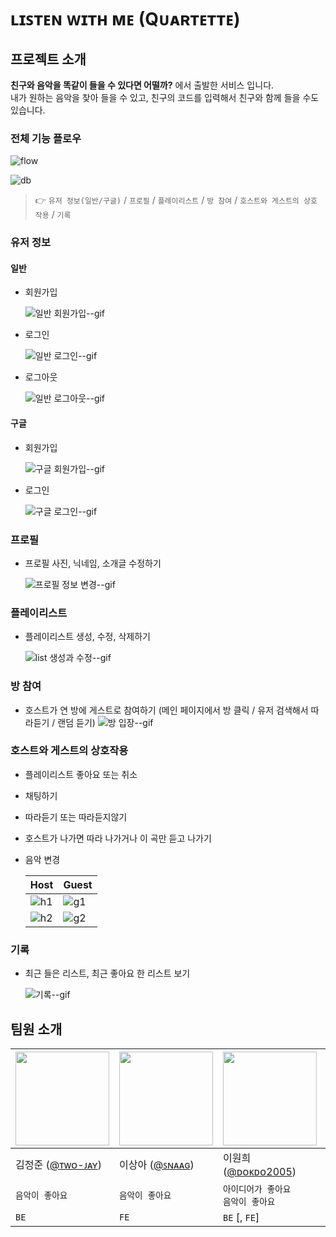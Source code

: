 # ʟɪꜱᴛᴇɴ ᴡɪᴛʜ ᴍᴇ (Qᴜᴀʀᴛᴇᴛᴛᴇ)

## 프로젝트 소개

**친구와 음악을 똑같이 들을 수 있다면 어떨까?** 에서 출발한 서비스 입니다. <br/>
내가 원하는 음악을 찾아 들을 수 있고, 친구의 코드를 입력해서 친구와 함께 들을 수도 있습니다.

### 전체 기능 플로우

![flow](https://user-images.githubusercontent.com/42943992/91415156-961e8400-e888-11ea-9eb5-972ba314da85.png)

![db](https://user-images.githubusercontent.com/42943992/93746311-da0a6c00-fc2f-11ea-84b1-3d371672ac99.png)

> 👉 `유저 정보(일반/구글)` / `프로필` / `플레이리스트` / `방 참여` / `호스트와 게스트의 상호 작용` / `기록`

### 유저 정보

#### 일반

- 회원가입

  ![일반 회원가입--gif](https://user-images.githubusercontent.com/42943992/93744705-3d46cf00-fc2d-11ea-96ab-25000ac153bb.gif)

- 로그인

  ![일반 로그인--gif](https://user-images.githubusercontent.com/42943992/93744700-3b7d0b80-fc2d-11ea-9000-84845464d25e.gif)

- 로그아웃

  ![일반 로그아웃--gif](https://user-images.githubusercontent.com/42943992/93744695-391ab180-fc2d-11ea-82aa-603bf8855f82.gif)

#### 구글

- 회원가입

  ![구글 회원가입--gif](https://user-images.githubusercontent.com/42943992/93744808-6a937d00-fc2d-11ea-9f4e-958bab73c1e6.gif)

- 로그인

  ![구글 로그인--gif](https://user-images.githubusercontent.com/42943992/93744799-68312300-fc2d-11ea-8338-b09d958de84f.gif)

### 프로필

- 프로필 사진, 닉네임, 소개글 수정하기

  ![프로필 정보 변경--gif](https://user-images.githubusercontent.com/42943992/93744976-acbcbe80-fc2d-11ea-9439-6f3fd4b9b2b5.gif)

### 플레이리스트

- 플레이리스트 생성, 수정, 삭제하기

  ![list 생성과 수정--gif](https://user-images.githubusercontent.com/42943992/93744982-b0504580-fc2d-11ea-824e-4ab9cedf1f9e.gif)

### 방 참여

- 호스트가 연 방에 게스트로 참여하기 (메인 페이지에서 방 클릭 / 유저 검색해서 따라듣기 / 랜덤 듣기)
  ![방 입장--gif](https://user-images.githubusercontent.com/42943992/93744989-b34b3600-fc2d-11ea-95c0-1f55a2bc7729.gif)

### 호스트와 게스트의 상호작용

- 플레이리스트 좋아요 또는 취소

- 채팅하기

- 따라듣기 또는 따라듣지않기

- 호스트가 나가면 따라 나가거나 이 곡만 듣고 나가기

- 음악 변경

  | Host                                                                                                        | Guest                                                                                                       |
  | ----------------------------------------------------------------------------------------------------------- | ----------------------------------------------------------------------------------------------------------- |
  | ![h1](https://user-images.githubusercontent.com/42943992/93745222-25237f80-fc2e-11ea-94cb-54fac743b540.gif) | ![g1](https://user-images.githubusercontent.com/42943992/93745219-2359bc00-fc2e-11ea-8e1d-6dd7ae765103.gif) |
  | ![h2](https://user-images.githubusercontent.com/42943992/93745264-353b5f00-fc2e-11ea-93ce-25572b64480a.gif) | ![g2](https://user-images.githubusercontent.com/42943992/93745248-2eace780-fc2e-11ea-9186-d71f5b6a22e2.gif) |

### 기록

- 최근 들은 리스트, 최근 좋아요 한 리스트 보기

  ![기록--gif](https://user-images.githubusercontent.com/42943992/93745049-d1b13180-fc2d-11ea-9601-a336c237061a.gif)

## 팀원 소개

| <img src="https://avatars1.githubusercontent.com/u/64449323?s=460&v=4" width="150" height="150"> | <img src="https://avatars1.githubusercontent.com/u/42943992?s=460&u=5f5585b58f81a96a7bfef29b1a28be02708cdb8f&v=4" width="150" height="150"> | <img src="https://avatars2.githubusercontent.com/u/6958819?s=460&u=3f6f5d3c835fc9ed03d169180138537621deddf2&v=4" width="150" height="150"> | <img src="https://avatars0.githubusercontent.com/u/63284310?s=460&v=4" width="150" height="150"> |
| ------------------------------------------------------------------------------------------------ | ------------------------------------------------------------------------------------------------------------------------------------------- | ------------------------------------------------------------------------------------------------------------------------------------------ | ------------------------------------------------------------------------------------------------ |
| 김정준 ([@ᴛᴡᴏ-ᴊᴀʏ](http://github.com/Two-Jay))                                                   | 이상아 ([@ꜱɴᴀᴀɢ](http://github.com/snaag))                                                                                                  | 이원희 ([@ᴅᴏᴋᴅᴏ2005](http://github.com/dokdo2005))                                                                                         | 정인호 ([@ᴇɴᴏ76](http://github.com/eNo76))                                                       |
| `음악이 좋아요`                                                                                  | `음악이 좋아요`                                                                                                                             | `아이디어가 좋아요`<br/> `음악이 좋아요`                                                                                                   | `내가 쓸거에요`<br/>`아이디어가 좋아요`                                                          |
| `BE`                                                                                             | `FE`                                                                                                                                        | `BE` [, `FE`]                                                                                                                              | `FE`                                                                                             |
